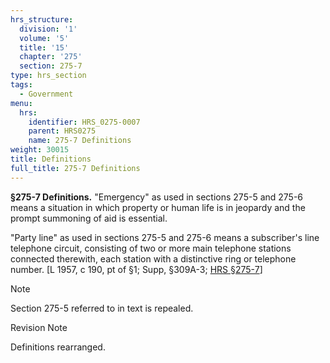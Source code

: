 ```yaml
---
hrs_structure:
  division: '1'
  volume: '5'
  title: '15'
  chapter: '275'
  section: 275-7
type: hrs_section
tags:
  - Government
menu:
  hrs:
    identifier: HRS_0275-0007
    parent: HRS0275
    name: 275-7 Definitions
weight: 30015
title: Definitions
full_title: 275-7 Definitions
---
```

**§275-7 Definitions.** "Emergency" as used in sections 275-5 and 275-6 means a situation in which property or human life is in jeopardy and the prompt summoning of aid is essential.

"Party line" as used in sections 275-5 and 275-6 means a subscriber's line telephone circuit, consisting of two or more main telephone stations connected therewith, each station with a distinctive ring or telephone number. [L 1957, c 190, pt of §1; Supp, §309A-3; [HRS §275-7](/title-15/chapter-275/section-275-7/)]

Note

Section 275-5 referred to in text is repealed.

Revision Note

Definitions rearranged.